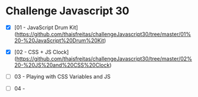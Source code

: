 # Challenge Javascript 30

- [x] [01 - JavaScript Drum Kit] (https://github.com/thaisfreitas/challengeJavascript30/tree/master/01%20-%20JavaScript%20Drum%20Kit)
- [x] [02 - CSS + JS Clock] (https://github.com/thaisfreitas/challengeJavascript30/tree/master/02%20-%20JS%20and%20CSS%20Clock)
- [ ] 03 - Playing with CSS Variables and JS
- [ ] 04 - 


